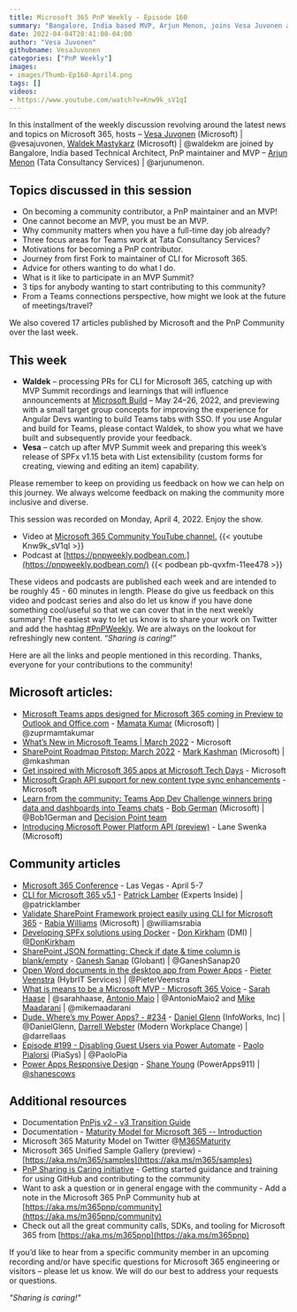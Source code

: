 ```yaml
---
title: Microsoft 365 PnP Weekly - Episode 160
summary: "Bangalore, India based MVP, Arjun Menon, joins Vesa Juvonen and Waldek Mastykarz to share his journey from Fork to maintainer, importance of community and contributing, and Teams people connection capabilities.  Reviewed latest 17 articles from Microsoft and Community."
date: 2022-04-04T20:41:08-04:00
author: "Vesa Juvonen"
githubname: VesaJuvonen
categories: ["PnP Weekly"]
images:
- images/Thumb-Ep160-April4.png
tags: []
videos:
- https://www.youtube.com/watch?v=Knw9k_sV1qI
---
```





In this installment of the weekly discussion revolving around the latest news and topics on Microsoft 365, hosts – [Vesa Juvonen](https://twitter.com/vesajuvonen) (Microsoft) | @vesajuvonen, [Waldek Mastykarz](https://twitter.com/waldekm) (Microsoft) | @waldekm are joined by Bangalore, India based Technical Architect, PnP maintainer and MVP – [Arjun Menon](https://twitter.com/arjunumenon) (Tata Consultancy Services) | @arjunumenon.

## Topics discussed in this session

*   On becoming a community contributor, a PnP maintainer and an MVP!
*   One cannot become an MVP, you must be an MVP.
*   Why community matters when you have a full-time day job already?
*   Three focus areas for Teams work at Tata Consultancy Services?
*   Motivations for becoming a PnP contributor.
*   Journey from first Fork to maintainer of CLI for Microsoft 365.
*   Advice for others wanting to do what I do.
*   What is it like to participate in an MVP Summit?
*   3 tips for anybody wanting to start contributing to this community?
*   From a Teams connections perspective, how might we look at the future of meetings/travel? 

We also covered 17 articles published by Microsoft and the PnP Community over the last week. 

## This week

*   **Waldek** – processing PRs for CLI for Microsoft 365, catching up with MVP Summit recordings and learnings that will influence announcements at [Microsoft Build](https://mybuild.microsoft.com/) – May 24–26, 2022, and previewing with a small target group concepts for improving the experience for Angular Devs wanting to build Teams tabs with SSO.   If you use Angular and build for Teams, please contact Waldek, to show you what we have built and subsequently provide your feedback. 
*   **Vesa** – catch up after MVP Summit week and preparing this week’s release of SPFx v1.15 beta with List extensibility (custom forms for creating, viewing and editing an item) capability.

Please remember to keep on providing us feedback on how we can help on this journey. We always welcome feedback on making the community more inclusive and diverse.

This session was recorded on Monday, April 4, 2022.   Enjoy the show.  

*   Video at [Microsoft 365 Community YouTube channel.](https://aka.ms/m365pnp-videos)
    {{< youtube Knw9k_sV1qI >}}
*   Podcast at [https://pnpweekly.podbean.com.](https://pnpweekly.podbean.com/) 
    {{< podbean pb-qvxfm-11ee478 >}}

These videos and podcasts are published each week and are intended to be roughly 45 - 60 minutes in length.  Please do give us feedback on this video and podcast series and also do let us know if you have done something cool/useful so that we can cover that in the next weekly summary! The easiest way to let us know is to share your work on Twitter and add the hashtag [#PnPWeekly](https://twitter.com/search?q=%23pnpweekly). We are always on the lookout for refreshingly new content. “_Sharing is caring!”_ 

Here are all the links and people mentioned in this recording. Thanks, everyone for your contributions to the community!

## Microsoft articles:

*   [Microsoft Teams apps designed for Microsoft 365 coming in Preview to
    Outlook and
    Office.com](https://techcommunity.microsoft.com/t5/microsoft-365-blog/microsoft-teams-apps-designed-for-microsoft-365-coming-in/ba-p/3269538)
    \- [Mamata Kumar](https://twitter.com/zuprmamtakumar) (Microsoft) \|
    @zuprmamtakumar
*   [What’s New in Microsoft Teams \| March
    2022](https://techcommunity.microsoft.com/t5/microsoft-teams-blog/what-s-new-in-microsoft-teams-march-2022/ba-p/3268985)
    \- Microsoft
*   [SharePoint Roadmap Pitstop: March
    2022](https://techcommunity.microsoft.com/t5/microsoft-sharepoint-blog/sharepoint-roadmap-pitstop-march-2022/ba-p/3269379)
    \- [Mark Kashman](https://twitter.com/mkashman) (Microsoft) \| @mkashman
*   [Get inspired with Microsoft 365 apps at Microsoft Tech
    Days](https://devblogs.microsoft.com/microsoft365dev/get-inspired-with-microsoft-365-apps-at-microsoft-tech-days/)
    \- Microsoft
*   [Microsoft Graph API support for new content type sync
    enhancements](https://devblogs.microsoft.com/microsoft365dev/microsoft-graph-api-support-for-new-content-type-sync-enhancements/)
    \- Microsoft
*   [Learn from the community: Teams App Dev Challenge winners bring data and
    dashboards into Teams
    chats](https://devblogs.microsoft.com/microsoft365dev/learn-from-the-community-teams-app-dev-challenge-winners-bring-data-and-dashboards-into-teams-chats/)
    \- [Bob German](https://twitter.com/Bob1German) (Microsoft) \| @Bob1German
    and [Decision Point team](https://beagleanalytics.ai/)
*   [Introducing Microsoft Power Platform API
    (preview)](https://powerapps.microsoft.com/blog/introducing-microsoft-power-platform-api-preview/)
    \- Lane Swenka (Microsoft)

## Community articles

*   [Microsoft 365 Conference](https://m365conf.com/) - Las Vegas - April 5-7
*   [CLI for Microsoft 365
    v5.1](https://techcommunity.microsoft.com/t5/microsoft-365-pnp-blog/cli-for-microsoft-365-v5-1/ba-p/3271738)
    \- [Patrick Lamber](https://twitter.com/patricklamber) (Experts Inside) \|
    @patricklamber
*   [Validate SharePoint Framework project easily using CLI for Microsoft
    365](https://www.youtube.com/watch?v=qo8ZSIlb_pU) - [Rabia
    Williams](https://twitter.com/williamsrabia) (Microsoft) \| @williamsrabia
*   [Developing SPFx solutions using
    Docker](https://www.donkirkham.com/blog/spfx-docker/) - [Don
    Kirkham](https://twitter.com/DonKirkham) (DMI) \|
    [@DonKirkham](https://techcommunity.microsoft.com/t5/user/viewprofilepage/user-id/407309)
*   [SharePoint JSON formatting: Check if date & time column is
    blank/empty](https://ganeshsanapblogs.wordpress.com/2021/06/20/sharepoint-json-formatting-check-if-date-and-time-column-is-blank-empty/)
    \- [Ganesh Sanap](https://twitter.com/GaneshSanap20) (Globant) \|
    @GaneshSanap20
*   [Open Word documents in the desktop app from Power
    Apps](https://sharepains.com/2022/04/01/open-word-documents-desktop-power-apps/)
    \- [Pieter Veenstra](https://twitter.com/PieterVeenstra) (HybrIT Services) \|
    @PieterVeenstra
*   [What is means to be a Microsoft MVP - Microsoft 365
    Voice](https://regarding365.com/what-it-means-to-be-a-microsoft-mvp-ab40c41be042)
    \- [Sarah Haase](https://twitter.com/sarahhaase) \| @sarahhaase, [Antonio
    Maio](https://twitter.com/AntonioMaio2) \| @AntonioMaio2 and [Mike
    Maadarani](https://twitter.com/mikemaadarani) \| @mikemaadarani
*   [Dude. Where’s my Power Apps? -
    \#234](https://regarding365.com/dude-wheres-my-power-apps-d18f155169ed) -
    [Daniel Glenn](https://twitter.com/DanielGlenn) (InfoWorks, Inc) \|
    @DanielGlenn, [Darrell Webster](http://twitter.com/darrellaas) (Modern
    Workplace Change) \| @darrellaas
*   [Episode \#199 - Disabling Guest Users via Power
    Automate](https://www.youtube.com/watch?v=JkOoVDZVjeA) - [Paolo
    Pialorsi](https://twitter.com/PaoloPia) (PiaSys) \| @PaoloPia
*   [Power Apps Responsive Design](https://www.youtube.com/watch?v=ht-hJs5AmE8)
    \- [Shane Young](https://twitter.com/ShanesCows) (PowerApps911) \|
    [@shanescows](https://techcommunity.microsoft.com/t5/user/viewprofilepage/user-id/788901)

## Additional resources

*   Documentation [PnPjs v2 - v3 Transition Guide](https://pnp.github.io/pnpjs/transition-guide/)
*   Documentation - [Maturity Model for Microsoft 365 -- Introduction](https://docs.microsoft.com/microsoft-365/community/microsoft365-maturity-model--intro)
*   Microsoft 365 Maturity Model on Twitter @[M365Maturity](https://twitter.com/M365Maturity)
*   Microsoft 365 Unified Sample Gallery (preview) - [https://aka.ms/m365/samples](https://aka.ms/m365/samples) 
*   [PnP Sharing is Caring initiative](https://aka.ms/sharing-is-caring) - Getting started guidance and training for using GitHub and contributing to the community
*   Want to ask a question or in general engage with the community - Add a note in the Microsoft 365 PnP Community hub at [https://aka.ms/m365pnp/community](https://aka.ms/m365pnp/community)
*   Check out all the great community calls, SDKs, and tooling for Microsoft 365 from [https://aka.ms/m365pnp](https://aka.ms/m365pnp)


If you’d like to hear from a specific community member in an upcoming recording and/or have specific questions for Microsoft 365 engineering or visitors – please let us know. We will do our best to address your requests or questions.

_"Sharing is caring!"_ 
